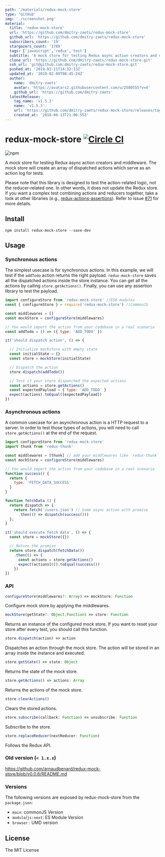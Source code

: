 ```yaml
---
path: '/materials/redux-mock-store'
type: 'GitHub'
img: './screenshot.png'
material:
  title: 'redux-mock-store'
  url: 'https://github.com/dmitry-zaets/redux-mock-store'
  github_url: 'https://github.com/dmitry-zaets/redux-mock-store'
  subscribers_count: '19'
  stargazers_count: '1789'
  tags: ['javascript','redux','test']
  subtitle: 'A mock store for testing Redux async action creators and middleware.'
  clone_url: 'https://github.com/dmitry-zaets/redux-mock-store.git'
  ssh_url: 'git@github.com:dmitry-zaets/redux-mock-store.git'
  pushed_at: '2019-02-11T14:32:13Z'
  updated_at: '2019-02-09T00:45:24Z'
  author:
    name: 'dmitry-zaets'
    avatar: 'https://avatars2.githubusercontent.com/u/2580555?v=4'
    github_url: 'https://github.com/dmitry-zaets'
  latestRelease:
    tag_name: 'v1.5.3'
    name: 'v1.5.3'
    url: 'https://github.com/dmitry-zaets/redux-mock-store/releases/tag/v1.5.3'
    created_at: '2018-06-13T21:06:55Z'
---
```

# redux-mock-store [![Circle CI](https://circleci.com/gh/arnaudbenard/redux-mock-store/tree/master.svg?style=svg)](https://circleci.com/gh/arnaudbenard/redux-mock-store/tree/master)


![npm](https://nodei.co/npm/redux-mock-store.png?downloads=true&downloadRank=true&stars=true)

A mock store for testing Redux async action creators and middleware. The mock store will create an array of dispatched actions which serve as an action log for tests.

Please note that this library is designed to test the action-related logic, not the reducer-related one. In other words, it does not update the Redux store. If you want a complex test combining actions and reducers together, take a look at other libraries (e.g., [redux-actions-assertions](https://github.com/redux-things/redux-actions-assertions)). Refer to issue [#71](https://github.com/arnaudbenard/redux-mock-store/issues/71) for more details.

## Install

```
npm install redux-mock-store --save-dev
```

## Usage

### Synchronous actions

The simplest usecase is for synchronous actions. In this example, we will test if the `addTodo` action returns the right payload. `redux-mock-store` saves all the dispatched actions inside the store instance. You can get all the actions by calling `store.getActions()`. Finally, you can use any assertion library to test the payload.

```js
import configureStore from 'redux-mock-store' //ES6 modules
const { configureStore } = require('redux-mock-store') //CommonJS

const middlewares = []
const mockStore = configureStore(middlewares)

// You would import the action from your codebase in a real scenario
const addTodo = () => ({ type: 'ADD_TODO' })

it('should dispatch action', () => {

  // Initialize mockstore with empty state
  const initialState = {}
  const store = mockStore(initialState)

  // Dispatch the action
  store.dispatch(addTodo())

  // Test if your store dispatched the expected actions
  const actions = store.getActions()
  const expectedPayload = { type: 'ADD_TODO' }
  expect(actions).toEqual([expectedPayload])
})
```

### Asynchronous actions

A common usecase for an asynchronous action is a HTTP request to a server. In order to test those types of actions, you will need to call `store.getActions()` at the end of the request.

```js
import configureStore from 'redux-mock-store'
import thunk from 'redux-thunk'

const middlewares = [thunk] // add your middlewares like `redux-thunk`
const mockStore = configureStore(middlewares)

// You would import the action from your codebase in a real scenario
function success() {
  return {
    type: 'FETCH_DATA_SUCCESS'
  }
}

function fetchData () {
  return dispatch => {
    return fetch('/users.json') // Some async action with promise
      .then(() => dispatch(success()))
  };
}

it('should execute fetch data', () => {
  const store = mockStore({})

  // Return the promise
  return store.dispatch(fetchData())
    .then(() => {
      const actions = store.getActions()
      expect(actions[0]).toEqual(success())
    })
})
```

### API

```js
configureStore(middlewares?: Array) => mockStore: Function
```
Configure mock store by applying the middlewares.

```js
mockStore(getState?: Object,Function) => store: Function
```
Returns an instance of the configured mock store. If you want to reset your store after every test, you should call this function.

```js
store.dispatch(action) => action
```
Dispatches an action through the mock store. The action will be stored in an array inside the instance and executed.

```js
store.getState() => state: Object
```
Returns the state of the mock store.

```js
store.getActions() => actions: Array
```
Returns the actions of the mock store.

```js
store.clearActions()
```
Clears the stored actions.

```js
store.subscribe(callback: Function) => unsubscribe: Function
```
Subscribe to the store.

```js
store.replaceReducer(nextReducer: Function)
```
Follows the Redux API.

### Old version (`< 1.x.x`)

https://github.com/arnaudbenard/redux-mock-store/blob/v0.0.6/README.md

### Versions

The following versions are exposed by redux-mock-store from the `package.json`:

* `main`: commonJS Version
* `module`/`js:next`: ES Module Version
* `browser` : UMD version

## License

The MIT License
